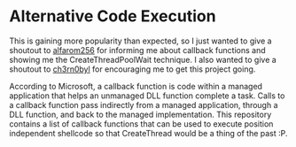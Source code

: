 # Alternative Code Execution 

This is gaining more popularity than expected, so I just wanted to give a shoutout to [alfarom256](https://github.com/alfarom256) for informing me about callback functions and showing me the CreateThreadPoolWait technique. I also wanted to give a shoutout to [ch3rn0byl](https://github.com/ch3rn0byl) for encouraging me to get this project going.

According to Microsoft, a callback function is code within a managed application that helps an unmanaged DLL function complete a task. Calls to a callback function pass indirectly from a managed application, through a DLL function, and back to the managed implementation. This repository contains a list of callback functions that can be used to execute position independent shellcode so that CreateThread would be a thing of the past :P.  